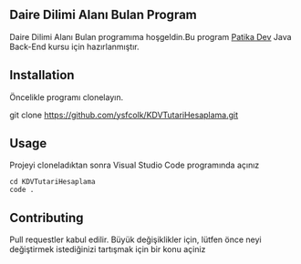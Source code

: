 ## Daire Dilimi Alanı Bulan Program

Daire Dilimi Alanı Bulan programıma hoşgeldin.Bu program [Patika Dev](www.patika.dev) Java Back-End kursu için hazırlanmıştır.

## **Installation**

Öncelikle programı clonelayın.

git clone https://github.com/ysfcolk/KDVTutariHesaplama.git

## **Usage**

Projeyi cloneladıktan sonra Visual Studio Code programında açınız

``` 
cd KDVTutariHesaplama
code .
``` 
## **Contributing**

Pull requestler kabul edilir. Büyük değişiklikler için, lütfen önce neyi değiştirmek istediğinizi tartışmak için bir konu açiniz
